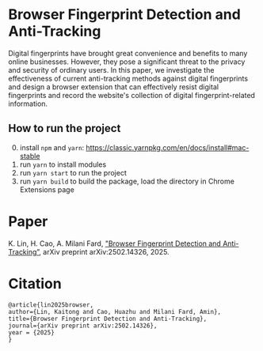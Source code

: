 # Browser Fingerprint Detection and Anti-Tracking
Digital fingerprints have brought great convenience and benefits to many online businesses. However, they pose a significant threat to the privacy and security of ordinary users. In this paper, we investigate the effectiveness of current anti-tracking methods against digital fingerprints and design a browser extension that can effectively resist digital fingerprints and record the website's collection of digital fingerprint-related information.

## How to run the project
0. install `npm` and `yarn`: https://classic.yarnpkg.com/en/docs/install#mac-stable
1. run `yarn` to install modules
2. run `yarn start` to run the project
3. run `yarn build` to build the package, load the directory in Chrome Extensions page

# Paper
K. Lin, H. Cao, A. Milani Fard, ["Browser Fingerprint Detection and Anti-Tracking”](https://arxiv.org/pdf/2502.14326), arXiv preprint arXiv:2502.14326, 2025.

# Citation
```
@article{lin2025browser,
author={Lin, Kaitong and Cao, Huazhu and Milani Fard, Amin},
title={Browser Fingerprint Detection and Anti-Tracking},
journal={arXiv preprint arXiv:2502.14326},
year = {2025}
}
```
